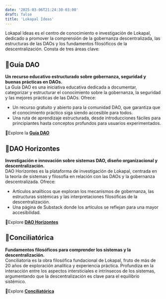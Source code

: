 ```yaml
---
date: '2025-03-06T21:24:30-03:00'
draft: false
title: 'Lokapal Ideas'
---
```


Lokapal Ideas es el centro de conocimiento e investigación de Lokapal, dedicado a promover la comprensión de la gobernanza descentralizada, las estructuras de las DAOs y los fundamentos filosóficos de la descentralización. Consta de tres áreas clave:

## 🔹Guía DAO  
**Un recurso educativo estructurado sobre gobernanza, seguridad y buenas prácticas en DAOs.**  
La Guía DAO es una iniciativa educativa dedicada a documentar, categorizar y estructurar el conocimiento sobre la gobernanza, la seguridad y las mejores prácticas de las DAOs. Ofrece:
- Un recurso gratuito y abierto para la comunidad DAO, que garantiza que el conocimiento práctico siga siendo accesible para todos.
- Una ruta de aprendizaje estructurada, desde introducciones fáciles para principiantes hasta conceptos profundos para usuarios experimentados.

🔸Explore la [**Guía DAO**](https://lokapal-xyz.github.io/educacion/)

## 🔹DAO Horizontes  
**Investigación e innovación sobre sistemas DAO, diseño organizacional y descentralización.**  
DAO Horizontes es la plataforma de investigación de Lokapal, centrada en la teoría de sistemas y filosofía en relación con las DAOs y la gobernanza descentralizada. Ofrece:
- Artículos analíticos que exploran los mecanismos de gobernanza, las estructuras sistémicas y las interpretaciones filosóficas de la descentralización.
- Una página de Substack donde los artículos se reflejan para una mayor accesibilidad.

🔸Explore [**DAO Horizontes**](https://lokapal-xyz.github.io/investigacion/)

## 🔹Conciliatórica  
**Fundamentos filosóficos para comprender los sistemas y la descentralización.**  
Conciliatoria es la obra filosófica fundacional de Lokapal, fruto de más de 20 años de exploración analítica y experiencia práctica. Profundiza en la interacción entre los aspectos intersticiales e intrínsecos de los sistemas, argumentando que la descentralización es clave para el equilibrio sistémico.

🔸Explore [**Conciliatórica**](https://lokapal-xyz.github.io/fundamentos/)

